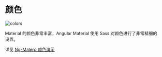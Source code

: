 # 颜色

![colors](https://github.com/ng-matero/docs-v2/tree/154c9e03b714416363f849f3b83e9496de23d6bf/theming/colors.jpg)

Material 的颜色非常丰富，Angular Material 使用 Sass 对颜色进行了非常精细的设置。

详见 [Ng-Matero 颜色演示](https://ng-matero.github.io/ng-matero/#/design/colors)


